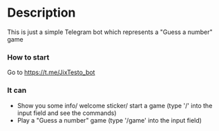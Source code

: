 # Description
This is just a simple Telegram bot which represents a "Guess a number" game
### How to start
Go to https://t.me/JixTesto_bot
### It can
* Show you some info/ welcome sticker/ start a game (type '/' into the input field and see the commands)
* Play a "Guess a number" game (type '/game' into the input field)

